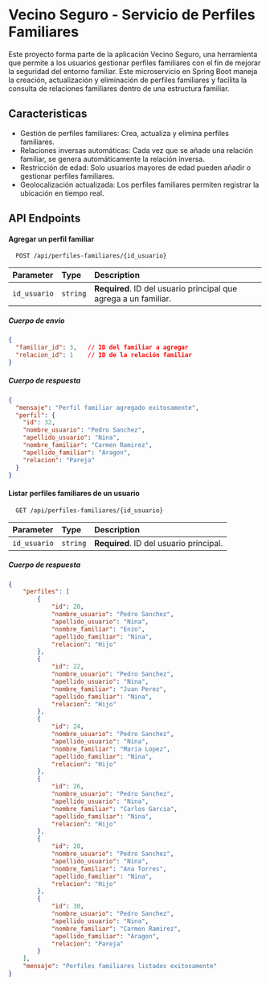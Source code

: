 
# Vecino Seguro - Servicio de Perfiles Familiares

Este proyecto forma parte de la aplicación Vecino Seguro, una herramienta que permite a los usuarios gestionar perfiles familiares con el fin de mejorar la seguridad del entorno familiar. Este microservicio en Spring Boot maneja la creación, actualización y eliminación de perfiles familiares y facilita la consulta de relaciones familiares dentro de una estructura familiar.


## Caracteristicas

- Gestión de perfiles familiares: Crea, actualiza y elimina perfiles familiares.
- Relaciones inversas automáticas: Cada vez que se añade una relación familiar, se genera automáticamente la relación inversa.
- Restricción de edad: Solo usuarios mayores de edad pueden añadir o gestionar perfiles familiares.
- Geolocalización actualizada: Los perfiles familiares permiten registrar la ubicación en tiempo real.


## API Endpoints

#### Agregar un perfil familiar

```http
  POST /api/perfiles-familiares/{id_usuario}
```

| Parameter | Type     | Description                |
| :-------- | :------- | :------------------------- |
| `id_usuario` | `string` | **Required**. ID del usuario principal que agrega a un familiar. |

##### Cuerpo de envio

```json
{
  "familiar_id": 3,   // ID del familiar a agregar
  "relacion_id": 1    // ID de la relación familiar
}
```

##### Cuerpo de respuesta

```json
{
  "mensaje": "Perfil familiar agregado exitosamente",
  "perfil": {
    "id": 32,
    "nombre_usuario": "Pedro Sanchez",
    "apellido_usuario": "Nina",
    "nombre_familiar": "Carmen Ramirez",
    "apellido_familiar": "Aragon",
    "relacion": "Pareja"
  }
}
```


#### Listar perfiles familiares de un usuario

```http
  GET /api/perfiles-familiares/{id_usuario}
```

| Parameter | Type     | Description                       |
| :-------- | :------- | :-------------------------------- |
| `id_usuario`      | `string` | **Required**. ID del usuario principal. |


##### Cuerpo de respuesta

```json
{
    "perfiles": [
        {
            "id": 20,
            "nombre_usuario": "Pedro Sanchez",
            "apellido_usuario": "Nina",
            "nombre_familiar": "Enzo",
            "apellido_familiar": "Nina",
            "relacion": "Hijo"
        },
        {
            "id": 22,
            "nombre_usuario": "Pedro Sanchez",
            "apellido_usuario": "Nina",
            "nombre_familiar": "Juan Perez",
            "apellido_familiar": "Nina",
            "relacion": "Hijo"
        },
        {
            "id": 24,
            "nombre_usuario": "Pedro Sanchez",
            "apellido_usuario": "Nina",
            "nombre_familiar": "Maria Lopez",
            "apellido_familiar": "Nina",
            "relacion": "Hijo"
        },
        {
            "id": 26,
            "nombre_usuario": "Pedro Sanchez",
            "apellido_usuario": "Nina",
            "nombre_familiar": "Carlos Garcia",
            "apellido_familiar": "Nina",
            "relacion": "Hijo"
        },
        {
            "id": 28,
            "nombre_usuario": "Pedro Sanchez",
            "apellido_usuario": "Nina",
            "nombre_familiar": "Ana Torres",
            "apellido_familiar": "Nina",
            "relacion": "Hijo"
        },
        {
            "id": 30,
            "nombre_usuario": "Pedro Sanchez",
            "apellido_usuario": "Nina",
            "nombre_familiar": "Carmen Ramirez",
            "apellido_familiar": "Aragon",
            "relacion": "Pareja"
        }
    ],
    "mensaje": "Perfiles familiares listados exitosamente"
}
```